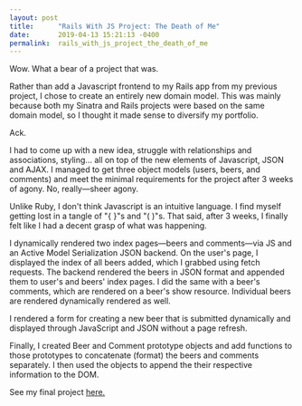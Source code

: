 ```yaml
---
layout: post
title:      "Rails With JS Project: The Death of Me"
date:       2019-04-13 15:21:13 -0400
permalink:  rails_with_js_project_the_death_of_me
---
```


Wow. What a bear of a project that was.

Rather than add a Javascript frontend to my Rails app from my previous project, I chose to create an entirely new domain model. This was mainly because both my Sinatra and Rails projects were based on the same domain model, so I thought it made sense to diversify my portfolio.

Ack.

I had to come up with a new idea, struggle with relationships and associations, styling... all on top of the new elements of Javascript, JSON and AJAX. I managed to get three object models (users, beers, and comments) and meet the minimal requirements for the project after 3 weeks of agony. No, really—sheer agony.

Unlike Ruby, I don't think Javascript is an intuitive language. I find myself getting lost in a tangle of "{ }"s and "( )"s. That said, after 3 weeks, I finally felt like I had a decent grasp of what was happening.

I dynamically rendered two index pages—beers and comments—via JS and an Active Model Serialization JSON backend. On the user's page, I displayed the index of all beers added, which I grabbed using fetch requests. The backend rendered the beers in JSON format and appended them to user's and beers' index pages. I did the same with a beer's comments, which are rendered on a beer's show resource. Individual beers are rendered dynamically rendered as well.

I rendered a form for creating a new beer that is submitted dynamically and displayed through JavaScript and JSON without a page refresh.

Finally, I created Beer and Comment prototype objects and add  functions to those prototypes to concatenate (format) the beers and comments separately. I then used the objects to append the their respective information to the DOM.

See my final project [here.](https://github.com/Naudria/beers-app) 



